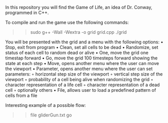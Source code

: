 In this repository you will find the Game of Life, an idea of Dr. Conway, programmed in C++.

To compile and run the game use the following commands:
>> sudo g++ -Wall -Wextra -o grid grid.cpp
>> ./grid

You will be presented with the grid and a menu with the following options:
• Stop, exit from program
• Clean, set all cells to be dead
• Randomize, set status of each cell to random dead or alive
• One, move the grid one timestap forward
• Go, move the grid 100 timesteps forward showing the state at each step
• Move, opens another menu where the user can move the viewport
• Parameter, opens another menu where the user can set parameters:
  ◦ horizontal step size of the viewport
  ◦ vertical step size of the viewport
  ◦ probability of a cell being alive when randomizing the grid
  ◦ character representation of a life cell
  ◦ character representation of a dead cell
  ◦ optionally others
• File, allows user to load a predefined pattern of cells from a file

Interesting example of a possible flow:
>> file
>> gliderGun.txt
>> go
